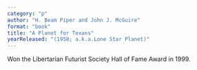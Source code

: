 ```yaml
---
category: "p"
author: "H. Beam Piper and John J. McGuire"
format: "book"
title: "A Planet for Texans"
yearReleased: "(1958; a.k.a.Lone Star Planet)"
---
```

Won the Libertarian Futurist Society Hall of Fame Award in 1999.